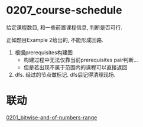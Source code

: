 # 0207_course-schedule

给定课程数目, 和一些前置课程信息, 判断是否可行.

正如题目Example 2给出的, 不能形成回路.

1. 根据prerequisites构建图
   - 构建过程中无法仅靠当前prerequisites pair判断...
   - 但是若出现不属于范围内的课程可以直接返回
2. dfs. 经过的节点做标记. dfs后记得清理现场.

# 联动

[0201_bitwise-and-of-numbers-range](../0201_bitwise-and-of-numbers-range)
